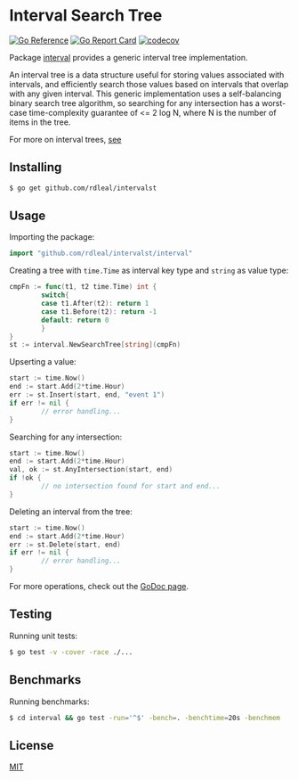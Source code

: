 # Interval Search Tree

[![Go Reference](https://pkg.go.dev/badge/github.com/rdleal/intervalst/interval.svg)](https://pkg.go.dev/github.com/rdleal/intervalst/interval)
[![Go Report Card](https://goreportcard.com/badge/github.com/rdleal/intervalst)](https://goreportcard.com/report/github.com/rdleal/intervalst)
[![codecov](https://codecov.io/gh/rdleal/intervalst/branch/main/graph/badge.svg?token=BMJKC8DT9U)](https://codecov.io/gh/rdleal/intervalst)

Package [interval](./interval) provides a generic interval tree implementation.

An interval tree is a data structure useful for storing values associated with intervals,
and efficiently search those values based on intervals that overlap with any given interval.
This generic implementation uses a self-balancing binary search tree algorithm, so searching
for any intersection has a worst-case time-complexity guarantee of <= 2 log N, where N is the number of items in the tree.

For more on interval trees, [see](https://en.wikipedia.org/wiki/Interval_tree)

## Installing

```sh
$ go get github.com/rdleal/intervalst
```

## Usage

Importing the package:
```go
import "github.com/rdleal/intervalst/interval"
```
Creating a tree with `time.Time` as interval key type and `string` as value type:
```go
cmpFn := func(t1, t2 time.Time) int {
        switch{
        case t1.After(t2): return 1
        case t1.Before(t2): return -1
        default: return 0
        }
}
st := interval.NewSearchTree[string](cmpFn)
```

Upserting a value:
```go
start := time.Now()
end := start.Add(2*time.Hour)
err := st.Insert(start, end, "event 1")
if err != nil {
        // error handling...
}
```
Searching for any intersection:
```go
start := time.Now()
end := start.Add(2*time.Hour)
val, ok := st.AnyIntersection(start, end)
if !ok {
        // no intersection found for start and end...
}
```

Deleting an interval from the tree:
```go
start := time.Now()
end := start.Add(2*time.Hour)
err := st.Delete(start, end)
if err != nil {
        // error handling...
}
```

For more operations, check out the [GoDoc page](https://pkg.go.dev/github.com/rdleal/intervalst/interval).

## Testing

Running unit tests:
```sh
$ go test -v -cover -race ./...
```

## Benchmarks

Running benchmarks:
```sh
$ cd interval && go test -run='^$' -bench=. -benchtime=20s -benchmem
```

## License

[MIT](./LICENSE)
